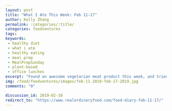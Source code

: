 ```yaml
---
layout: post
title: "What I Ate This Week: Feb 11–17"
author: Kelly Zhang
permalink: :categories/:title/
categories: foodventures
tags:
keywords:
 - healthy diet
 - what i ate
 - healthy eating
 - meal prep
 - MealPrepSunday
 - plant-based
 - office lunches
excerpt: "Found an awesome vegetarian meat product this week, and tried a yogurt made with buffalo milk. I also surprised my coworkers with some Valentine’s macarons!"
img: /food/foodventures/images/feb-11-2019-feb-17-2019.jpg
comments: "0"

discussion_id: 2019-02-10
redirect_to: "https://www.realordinaryfood.com/food-diary-feb-11-17/"
---
```

